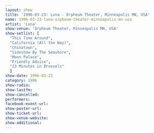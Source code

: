```yaml
---
layout: show
title: '1996-03-23: Luna - Orpheum Theater, Minneapolis MN, USA'
name: 1996-03-23-luna-orpheum-theater-minneapolis-mn-usa
artist: 'Luna'
show-venue: 'Orpheum Theater, Minneapolis MN, USA'
show-setlist: [
  "This Time Around",
  "California (All the Way)",
  "Chinatown",
  "Sideshow By The Seashore",
  "Moon Palace",
  "Friendly Advice",
  "23 Minutes in Brussels"
  ]
show-date: 1996-03-23
category: 1996
show-radio: 
show-lastfm: 
show-cancelled: 
performers: 
facebook-event-url: 
show-poster-url: 
show-ticket-url: 
show-venue-website: 
show-additional: 
---
```


